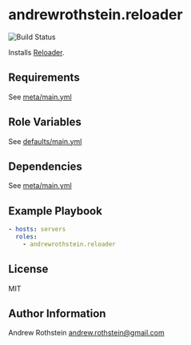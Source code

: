 andrewrothstein.reloader
=========

![Build Status](https://github.com/andrewrothstein/ansible-reloader/actions/workflows/build.yml/badge.svg)

Installs [Reloader](https://github.com/stakater/Reloader).

Requirements
------------

See [meta/main.yml](meta/main.yml)

Role Variables
--------------

See [defaults/main.yml](defaults/main.yml)

Dependencies
------------

See [meta/main.yml](meta/main.yml)

Example Playbook
----------------

```yml
- hosts: servers
  roles:
    - andrewrothstein.reloader
```

License
-------

MIT

Author Information
------------------

Andrew Rothstein <andrew.rothstein@gmail.com>

